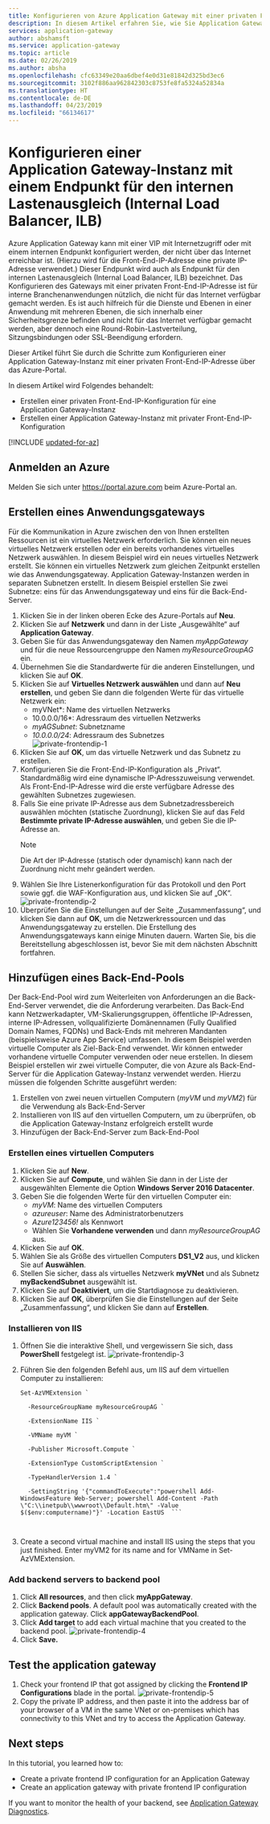 ```yaml
---
title: Konfigurieren von Azure Application Gateway mit einer privaten Front-End-IP-Adresse
description: In diesem Artikel erfahren Sie, wie Sie Application Gateway mit einer privaten Front-End-IP-Adresse konfigurieren.
services: application-gateway
author: abshamsft
ms.service: application-gateway
ms.topic: article
ms.date: 02/26/2019
ms.author: absha
ms.openlocfilehash: cfc63349e20aa6dbef4e0d31e81842d325bd3ec6
ms.sourcegitcommit: 3102f886aa962842303c8753fe8fa5324a52834a
ms.translationtype: HT
ms.contentlocale: de-DE
ms.lasthandoff: 04/23/2019
ms.locfileid: "66134617"
---
```

# <a name="configure-an-application-gateway-with-an-internal-load-balancer-ilb-endpoint"></a>Konfigurieren einer Application Gateway-Instanz mit einem Endpunkt für den internen Lastenausgleich (Internal Load Balancer, ILB)

Azure Application Gateway kann mit einer VIP mit Internetzugriff oder mit einem internen Endpunkt konfiguriert werden, der nicht über das Internet erreichbar ist. (Hierzu wird für die Front-End-IP-Adresse eine private IP-Adresse verwendet.) Dieser Endpunkt wird auch als Endpunkt für den internen Lastenausgleich (Internal Load Balancer, ILB) bezeichnet. Das Konfigurieren des Gateways mit einer privaten Front-End-IP-Adresse ist für interne Branchenanwendungen nützlich, die nicht für das Internet verfügbar gemacht werden. Es ist auch hilfreich für die Dienste und Ebenen in einer Anwendung mit mehreren Ebenen, die sich innerhalb einer Sicherheitsgrenze befinden und nicht für das Internet verfügbar gemacht werden, aber dennoch eine Round-Robin-Lastverteilung, Sitzungsbindungen oder SSL-Beendigung erfordern.

Dieser Artikel führt Sie durch die Schritte zum Konfigurieren einer Application Gateway-Instanz mit einer privaten Front-End-IP-Adresse über das Azure-Portal.

In diesem Artikel wird Folgendes behandelt:

- Erstellen einer privaten Front-End-IP-Konfiguration für eine Application Gateway-Instanz
- Erstellen einer Application Gateway-Instanz mit privater Front-End-IP-Konfiguration


[!INCLUDE [updated-for-az](../../includes/updated-for-az.md)]

## <a name="log-in-to-azure"></a>Anmelden an Azure

Melden Sie sich unter <https://portal.azure.com> beim Azure-Portal an.

## <a name="create-an-application-gateway"></a>Erstellen eines Anwendungsgateways

Für die Kommunikation in Azure zwischen den von Ihnen erstellten Ressourcen ist ein virtuelles Netzwerk erforderlich. Sie können ein neues virtuelles Netzwerk erstellen oder ein bereits vorhandenes virtuelles Netzwerk auswählen. In diesem Beispiel wird ein neues virtuelles Netzwerk erstellt. Sie können ein virtuelles Netzwerk zum gleichen Zeitpunkt erstellen wie das Anwendungsgateway. Application Gateway-Instanzen werden in separaten Subnetzen erstellt. In diesem Beispiel erstellen Sie zwei Subnetze: eins für das Anwendungsgateway und eins für die Back-End-Server.

1. Klicken Sie in der linken oberen Ecke des Azure-Portals auf **Neu**.
2. Klicken Sie auf **Netzwerk** und dann in der Liste „Ausgewählte“ auf **Application Gateway**.
3. Geben Sie für das Anwendungsgateway den Namen *myAppGateway* und für die neue Ressourcengruppe den Namen *myResourceGroupAG* ein.
4. Übernehmen Sie die Standardwerte für die anderen Einstellungen, und klicken Sie auf **OK**.
5. Klicken Sie auf **Virtuelles Netzwerk auswählen** und dann auf **Neu erstellen**, und geben Sie dann die folgenden Werte für das virtuelle Netzwerk ein:
   - myVNet*: Name des virtuellen Netzwerks
   - 10.0.0.0/16*: Adressraum des virtuellen Netzwerks
   - *myAGSubnet*: Subnetzname
   - *10.0.0.0/24*: Adressraum des Subnetzes  
     ![private-frontendip-1](./media/configure-application-gateway-with-private-frontend-ip/private-frontendip-1.png)
6. Klicken Sie auf **OK**, um das virtuelle Netzwerk und das Subnetz zu erstellen.
7. Konfigurieren Sie die Front-End-IP-Konfiguration als „Privat“. Standardmäßig wird eine dynamische IP-Adresszuweisung verwendet. Als Front-End-IP-Adresse wird die erste verfügbare Adresse des gewählten Subnetzes zugewiesen.
8. Falls Sie eine private IP-Adresse aus dem Subnetzadressbereich auswählen möchten (statische Zuordnung), klicken Sie auf das Feld **Bestimmte private IP-Adresse auswählen**, und geben Sie die IP-Adresse an.
   > [!NOTE]
   > Die Art der IP-Adresse (statisch oder dynamisch) kann nach der Zuordnung nicht mehr geändert werden.
9. Wählen Sie Ihre Listenerkonfiguration für das Protokoll und den Port sowie ggf. die WAF-Konfiguration aus, und klicken Sie auf „OK“.
    ![private-frontendip-2](./media/configure-application-gateway-with-private-frontend-ip/private-frontendip-2.png)
10. Überprüfen Sie die Einstellungen auf der Seite „Zusammenfassung“, und klicken Sie dann auf **OK**, um die Netzwerkressourcen und das Anwendungsgateway zu erstellen. Die Erstellung des Anwendungsgateways kann einige Minuten dauern. Warten Sie, bis die Bereitstellung abgeschlossen ist, bevor Sie mit dem nächsten Abschnitt fortfahren.

## <a name="add-backend-pool"></a>Hinzufügen eines Back-End-Pools

Der Back-End-Pool wird zum Weiterleiten von Anforderungen an die Back-End-Server verwendet, die die Anforderung verarbeiten. Das Back-End kann Netzwerkadapter, VM-Skalierungsgruppen, öffentliche IP-Adressen, interne IP-Adressen, vollqualifizierte Domänennamen (Fully Qualified Domain Names, FQDNs) und Back-Ends mit mehreren Mandanten (beispielsweise Azure App Service) umfassen. In diesem Beispiel werden virtuelle Computer als Ziel-Back-End verwendet. Wir können entweder vorhandene virtuelle Computer verwenden oder neue erstellen. In diesem Beispiel erstellen wir zwei virtuelle Computer, die von Azure als Back-End-Server für die Application Gateway-Instanz verwendet werden. Hierzu müssen die folgenden Schritte ausgeführt werden:

1. Erstellen von zwei neuen virtuellen Computern (*myVM* und *myVM2*) für die Verwendung als Back-End-Server
2. Installieren von IIS auf den virtuellen Computern, um zu überprüfen, ob die Application Gateway-Instanz erfolgreich erstellt wurde
3. Hinzufügen der Back-End-Server zum Back-End-Pool

### <a name="create-a-virtual-machine"></a>Erstellen eines virtuellen Computers

1. Klicken Sie auf **New**.
2. Klicken Sie auf **Compute**, und wählen Sie dann in der Liste der ausgewählten Elemente die Option **Windows Server 2016 Datacenter**.
3. Geben Sie die folgenden Werte für den virtuellen Computer ein:
   - *myVM*: Name des virtuellen Computers
   - *azureuser*: Name des Administratorbenutzers
   - *Azure123456!* als Kennwort
   - Wählen Sie **Vorhandene verwenden** und dann *myResourceGroupAG* aus.
4. Klicken Sie auf **OK**.
5. Wählen Sie als Größe des virtuellen Computers **DS1_V2** aus, und klicken Sie auf **Auswählen**.
6. Stellen Sie sicher, dass als virtuelles Netzwerk **myVNet** und als Subnetz **myBackendSubnet** ausgewählt ist.
7. Klicken Sie auf **Deaktiviert**, um die Startdiagnose zu deaktivieren.
8. Klicken Sie auf **OK**, überprüfen Sie die Einstellungen auf der Seite „Zusammenfassung“, und klicken Sie dann auf **Erstellen**.

### <a name="install-iis"></a>Installieren von IIS

1. Öffnen Sie die interaktive Shell, und vergewissern Sie sich, dass **PowerShell** festgelegt ist.
    ![private-frontendip-3](./media/configure-application-gateway-with-private-frontend-ip/private-frontendip-3.png)
2. Führen Sie den folgenden Befehl aus, um IIS auf dem virtuellen Computer zu installieren:

   ```azurepowershell
   Set-AzVMExtension `
   
     -ResourceGroupName myResourceGroupAG `
   
     -ExtensionName IIS `
   
     -VMName myVM `
   
     -Publisher Microsoft.Compute `
   
     -ExtensionType CustomScriptExtension `
   
     -TypeHandlerVersion 1.4 `
   
     -SettingString '{"commandToExecute":"powershell Add-WindowsFeature Web-Server; powershell Add-Content -Path \"C:\\inetpub\\wwwroot\\Default.htm\" -Value $($env:computername)"}' -Location EastUS  ```



3. Create a second virtual machine and install IIS using the steps that you just finished. Enter myVM2 for its name and for VMName in Set-AzVMExtension.

### Add backend servers to backend pool

1. Click **All resources**, and then click **myAppGateway**.
2. Click **Backend pools**. A default pool was automatically created with the application gateway. Click **appGatewayBackendPool**.
3. Click **Add target** to add each virtual machine that you created to the backend pool.
   ![private-frontendip-4](./media/configure-application-gateway-with-private-frontend-ip/private-frontendip-4.png)
4. Click **Save.**

## Test the application gateway

1. Check your frontend IP that got assigned by clicking the **Frontend IP Configurations** blade in the portal.
    ![private-frontendip-5](./media/configure-application-gateway-with-private-frontend-ip/private-frontendip-5.png)
2. Copy the private IP address, and then paste it into the address bar of your browser of a VM in the same VNet or on-premises which has connectivity to this VNet and try to access the Application Gateway.

## Next steps

In this tutorial, you learned how to:

- Create a private frontend IP configuration for an Application Gateway
- Create an application gateway with private frontend IP configuration

If you want to monitor the health of your backend, see [Application Gateway Diagnostics](https://docs.microsoft.com/azure/application-gateway/application-gateway-diagnostics).
